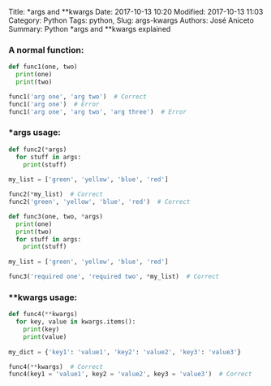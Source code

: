 Title: *args and **kwargs
Date: 2017-10-13 10:20
Modified: 2017-10-13 11:03
Category: Python
Tags: python, 
Slug: args-kwargs
Authors: José Aniceto
Summary: Python *args and **kwargs explained



### A normal function: 

```python
def func1(one, two)
  print(one)
  print(two)

func1('arg one', 'arg two')  # Correct
func1('arg one')  # Error
func1('arg one', 'arg two', 'arg three')  # Error
```

### *args usage:

```python
def func2(*args)
  for stuff in args:
    print(stuff)
    
my_list = ['green', 'yellow', 'blue', 'red']

func2(*my_list)  # Correct
func2('green', 'yellow', 'blue', 'red')  # Correct
```


```python
def func3(one, two, *args)
  print(one)
  print(two)
  for stuff in args:
    print(stuff)
    
my_list = ['green', 'yellow', 'blue', 'red']

func3('required one', 'required two', *my_list)  # Correct
```


### **kwargs usage:

```python
def func4(**kwargs)
  for key, value in kwargs.items():
    print(key)
    print(value)
    
my_dict = {'key1': 'value1', 'key2': 'value2', 'key3': 'value3'}

func4(**kwargs)  # Correct
func4(key1 = 'value1', key2 = 'value2', key3 = 'value3')  # Correct
```

